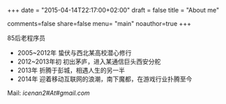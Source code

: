+++
date = "2015-04-14T22:17:00+02:00"
draft = false
title = "About me"

comments=false
share=false
menu= "main"
noauthor=true
+++

85后老程序员

* 2005~2012年 蛰伏与西北某高校潜心修行
* 2012~2013年初 初出茅庐，进入某通信巨头西安分舵
* 2013年 折腾于彭城，相遇人生的另一半
* 2014年 迎着移动互联网的浪潮，南下魔都，在游戏行业扑腾至今

Mail: *icenan2#At#gmail.com*